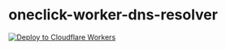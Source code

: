 # oneclick-worker-dns-resolver
[![Deploy to Cloudflare Workers](https://deploy.workers.cloudflare.com/button)](https://deploy.workers.cloudflare.com/?url=https://github.com/celzero/oneclick-worker-dns-resolver)
